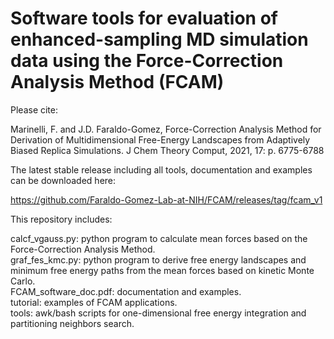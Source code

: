 # Software tools for evaluation of enhanced-sampling MD simulation data using the Force-Correction Analysis Method (FCAM)

Please cite:

Marinelli, F. and J.D. Faraldo-Gomez, Force-Correction Analysis Method for Derivation of Multidimensional Free-Energy Landscapes from Adaptively Biased Replica Simulations. J Chem Theory Comput, 2021, 17: p. 6775-6788

The latest stable release including all tools, documentation and examples can be downloaded here:

https://github.com/Faraldo-Gomez-Lab-at-NIH/FCAM/releases/tag/fcam_v1

This repository includes:

calcf_vgauss.py: python program to calculate mean forces based on the Force-Correction Analysis Method.  
graf_fes_kmc.py: python program to derive free energy landscapes and minimum free energy paths from the mean forces based on kinetic Monte Carlo.  
FCAM_software_doc.pdf: documentation and examples.  
tutorial: examples of FCAM applications.  
tools: awk/bash scripts for one-dimensional free energy integration and partitioning neighbors search.  
